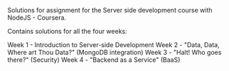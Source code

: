 Solutions for assignment for the Server side development course with NodeJS - Coursera.

Contains solutions for all the four weeks: 

Week 1 - Introduction to Server-side Development
Week 2 - "Data, Data, Where art Thou Data?" (MongoDB integration)
Week 3 - "Halt! Who goes there?" (Security)
Week 4 - "Backend as a Service" (BaaS)
